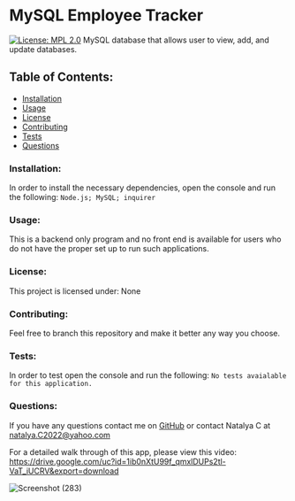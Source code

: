 # MySQL Employee Tracker  
[![License: MPL 2.0](https://img.shields.io/badge/License-MPL_2.0-brightgreen.svg)](https://opensource.org/licenses/MPL-2.0)
MySQL database that allows user to view, add, and update databases.
## Table of Contents:
* [Installation](#install)
* [Usage](#usage)
* [License](#license)
* [Contributing](#contribute)
* [Tests](#tests)
* [Questions](#questions)
### Installation:
In order to install the necessary dependencies, open the console and run the following:
```Node.js; MySQL; inquirer```
### Usage:
This is a backend only program and no front end is available for users who do not have the proper set up to run such applications.
### License:
This project is licensed under:
None
### Contributing:
Feel free to branch this repository and make it better any way you choose.
### Tests:
In order to test open the console and run the following:
```No tests avaialable for this application.```
### Questions:
If you have any questions contact me on [GitHub](https://github.com/natalyaCo) or contact 
Natalya C at natalya.C2022@yahoo.com  

For a detailed walk through of this app, please view this video:
https://drive.google.com/uc?id=1ib0nXtU99f_qmxlDUPs2tl-VaT_iUCRV&export=download

![Screenshot (283)](https://user-images.githubusercontent.com/99770212/177858434-e44a1372-8f6d-496e-b976-64ab921fa634.png)

